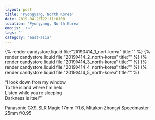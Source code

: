 ```yaml
---
layout: post
title: 'Pyongyang, North Korea'
date: 2019-04-20T22:11+0100
location: 'Pyongyang, North Korea'
emojis: '⭐⭐'
tags: ''
category: 'east-asia'
---
```


{% render candystore.liquid file:"20190414_1_nort-korea" title:"" %}
{% render candystore.liquid file:"20190414_2_north-korea" title:"" %}
{% render candystore.liquid file:"20190414_3_north-korea" title:"" %}
{% render candystore.liquid file:"20190414_4_north-korea" title:"" %}
{% render candystore.liquid file:"20190414_5_north-korea" title:"" %}

“I look down from my window  
To the island where I'm held  
Listen while you're sleeping  
Darkness is itself”

Panasonic GX9, SLR Magic 17mm T/1.6, Mitakon Zhongyi Speedmaster 25mm f/0.95
